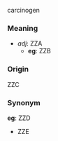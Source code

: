 carcinogen
### Meaning
+ _adj_: ZZA
	+ __eg__: ZZB

### Origin

ZZC

### Synonym

__eg__: ZZD

+ ZZE


